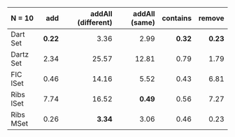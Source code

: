 | N = 10 | add | addAll (different) | addAll (same) | contains | remove |
| :--- | ---: | ---: | ---: | ---: | ---: |
| Dart Set | **0.22** | 3.36 | 2.99 | **0.32** | **0.23** |
| Dartz Set | 2.34 | 25.57 | 12.81 | 0.79 | 1.79 |
| FIC ISet | 0.46 | 14.16 | 5.52 | 0.43 | 6.81 |
| Ribs ISet | 7.74 | 16.52 | **0.49** | 0.56 | 7.27 |
| Ribs MSet | 0.26 | **3.34** | 3.06 | 0.46 | 0.23 |
